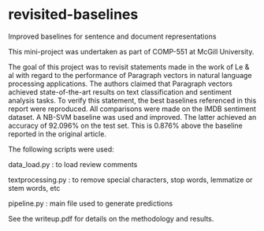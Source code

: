 # revisited-baselines
Improved baselines for sentence and document representations

This mini-project was undertaken as part of COMP-551 at McGill University. 

The goal of this project was to revisit statements made in the work of Le & al with regard to the performance of Paragraph vectors in natural language processing applications. The authors claimed that Paragraph vectors achieved state-of-the-art results on text classification and sentiment analysis tasks. To verify this statement, the best baselines referenced in this report were reproduced. All comparisons were made on the IMDB sentiment dataset. A NB-SVM baseline was used and improved. The latter achieved an accuracy of 92.096% on the test set. This is 0.876% above the baseline reported in the original article. 

The following scripts were used: 

data_load.py : to load review comments

textprocessing.py : to remove special characters, stop words, lemmatize or stem words, etc

pipeline.py : main file used to generate predictions

See the writeup.pdf for details on the methodology and results. 
